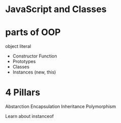 # JavaScript and Classes


# parts of OOP
object literal

- Constructor Function
- Prototypes
- Classes
- Instances (new, this)

# 4 Pillars
Abstarction
Encapsulation
Inheritance
Polymorphism

Learn about instanceof